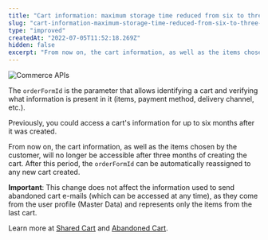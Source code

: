 ```yaml
---
title: "Cart information: maximum storage time reduced from six to three months"
slug: "cart-information-maximum-storage-time-reduced-from-six-to-three-months"
type: "improved"
createdAt: "2022-07-05T11:52:18.269Z"
hidden: false
excerpt: "From now on, the cart information, as well as the items chosen by the customer, will no longer be accessible after three months of creating the cart. After this period, the `orderFormId` can be automatically reassigned to any new cart created."
---
```


![Commerce APIs](https://cdn.jsdelivr.net/gh/vtexdocs/dev-portal-content@main/images/cart-information-maximum-storage-time-reduced-from-six-to-three-months-0.png)

The `orderFormId` is the parameter that allows identifying a cart and verifying what information is present in it (items, payment method, delivery channel, etc.).

Previously, you could access a cart's information for up to six months after it was created.

From now on, the cart information, as well as the items chosen by the customer, will no longer be accessible after three months of creating the cart. After this period, the `orderFormId` can be automatically reassigned to any new cart created.

**Important**: This change does not affect the information used to send abandoned cart e-mails (which can be accessed at any time), as they come from the user profile (Master Data) and represents only the items from the last cart.

Learn more at [Shared Cart](https://help.vtex.com/en/tutorial/o-que-e-o-carrinho-compartilhado--3oKJZfoAoUm8g0ukCIGsUu#) and [Abandoned Cart](https://help.vtex.com/en/tutorial/acesse-o-carrinho-abandonado-dos-clientes--4bbXy1TlzJaiCr41xKDN4e#).
